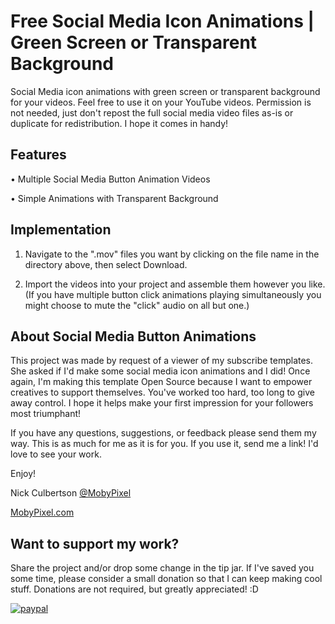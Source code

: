 # Free Social Media Icon Animations | Green Screen or Transparent Background
Social Media icon animations with green screen or transparent background for your videos. Feel free to use it on your YouTube videos. Permission is not needed, just don't repost the full social media video files as-is or duplicate for redistribution. I hope it comes in handy!


## Features

• Multiple Social Media Button Animation Videos

• Simple Animations with Transparent Background


## Implementation

1. Navigate to the ".mov" files you want by clicking on the file name in the directory above, then select Download.

2. Import the videos into your project and assemble them however you like. (If you have multiple button click animations playing simultaneously you might choose to mute the "click" audio on all but one.)

## About Social Media Button Animations

This project was made by request of a viewer of my subscribe templates. She asked if I'd make some social media icon animations and I did! Once again, I'm making this template Open Source because I want to empower creatives to support themselves. You've worked too hard, too long to give away control. I hope it helps make your first impression for your followers most triumphant! 


If you have any questions, suggestions, or feedback please send them my way. This is as much for me as it is for you. If you use it, send me a link! I'd love to see your work. 

Enjoy!

Nick Culbertson [@MobyPixel](https://twitter.com/MobyPixel)

[MobyPixel.com](http://www.mobypixel.com)


## Want to support my work?

Share the project and/or drop some change in the tip jar. If I've saved you some time, please consider a small donation so that I can keep making cool stuff. Donations are not required, but greatly appreciated! :D

[![paypal](https://www.paypalobjects.com/en_US/i/btn/btn_donateCC_LG.gif)](https://www.paypal.com/cgi-bin/webscr?cmd=_s-xclick&hosted_button_id=HKHYVRMC53W7C)

